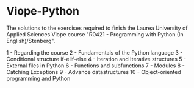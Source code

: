 # Viope-Python

The solutions to the exercises required to finish the Laurea University of Applied Sciences Viope course "R0421 - Programming with Python (In English)/Stenberg".

1 - Regarding the course
2 - Fundamentals of the Python language
3 - Conditional structure if-elif-else
4 - Iteration and Iterative structures
5 - External files in Python
6 - Functions and subfunctions
7 - Modules
8 - Catching Exceptions
9 - Advance datastructures
10 - Object-oriented programming and Python
